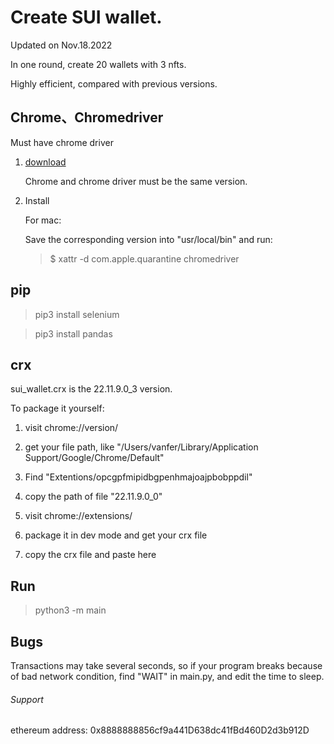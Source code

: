 # Create SUI wallet.

Updated on Nov.18.2022

In one round, create 20 wallets with 3 nfts.

Highly efficient, compared with previous versions.

<!-- Each IP has a limit on requesting test token. You may wait for an hour or change your IP to get another wallet. -->

## Chrome、Chromedriver

Must have chrome driver

1. [download](https://chromedriver.chromium.org/downloads)

    Chrome and chrome driver must be the same version.

2. Install

    For mac:

    Save the corresponding version into "usr/local/bin" and run:

    > $ xattr -d com.apple.quarantine chromedriver

## pip

> pip3 install selenium

> pip3 install pandas

## crx

sui_wallet.crx is the 22.11.9.0_3 version.

To package it yourself:

1. visit chrome://version/

2. get your file path, like "/Users/vanfer/Library/Application Support/Google/Chrome/Default"

3. Find "Extentions/opcgpfmipidbgpenhmajoajpbobppdil"

4. copy the path of file "22.11.9.0_0"

5. visit chrome://extensions/

6. package it in dev mode and get your crx file

7. copy the crx file and paste here

## Run

> python3 -m main

## Bugs

Transactions may take several seconds, so if your program breaks because of bad network condition,
find "WAIT" in main.py, and edit the time to sleep.

###### Support

ethereum address: 0x8888888856cf9a441D638dc41fBd460D2d3b912D
